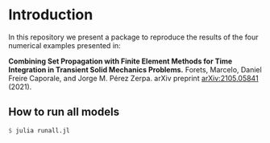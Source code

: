 # Introduction

In this repository we present a package to reproduce
the results of the four numerical examples presented in:

**Combining Set Propagation with Finite Element Methods for Time Integration in
Transient Solid Mechanics Problems.** Forets, Marcelo, Daniel Freire Caporale,
and Jorge M. Pérez Zerpa. arXiv preprint [arXiv:2105.05841](https://arxiv.org/abs/2105.05841) (2021).

## How to run all models

```julia
$ julia runall.jl
```
